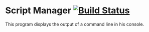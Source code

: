 # Script Manager [![Build Status](https://travis-ci.org/Sorondare/an-python-scripts.svg?branch=master)](https://travis-ci.org/Sorondare/an-python-scripts)

This program displays the output of a command line in his console.